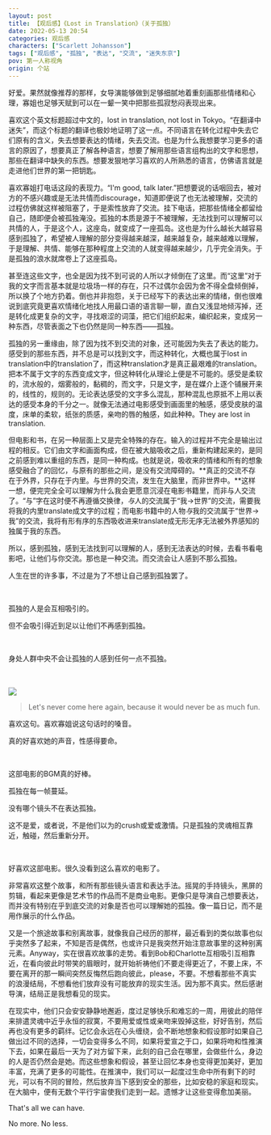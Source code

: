 ```yaml
---
layout: post
title: 【观后感】《Lost in Translation》（关于孤独）
date: 2022-05-13 20:54
categories: 观后感
characters: ["Scarlett Johansson"]
tags: ["观后感", "孤独", "表达", "交流", "迷失东京"]
pov: 第一人称视角
origin: 个站
---
```


好爱。果然就像推荐的那样，女导演能够做到足够细腻地着重刻画那些情绪和心理，寡姐也足够天赋到可以在一颦一笑中把那些孤寂愁闷表现出来。

喜欢这个英文标题超过中文的，lost in translation, not lost in Tokyo。“在翻译中迷失”，而这个标题的翻译也极妙地证明了这一点。不同语言在转化过程中失去它们原有的含义，失去想要表达的情绪，失去交流。也是为什么我想要学习更多的语言的原因了，想要真正了解各种语言，想要了解用那些语言组构出的文字和思想，那些在翻译中缺失的东西。想要发狠地学习喜欢的人所熟悉的语言，仿佛语言就是走进他们世界的第一把钥匙。

喜欢寡姐打电话这段的表现力。“I'm good, talk later.”把想要说的话咽回去，被对方的不感兴趣或是无法共情而discourage，知道即便说了也无法被理解，交流的过程仿佛就这样被阻塞了，于是索性放弃了交流。挂下电话，把那些情绪全都留给自己，随即便会被孤独淹没。孤独的本质是源于不被理解，无法找到可以理解可以共情的人，于是这个人，这座岛，就变成了一座孤岛。这也是为什么越长大越容易感到孤独了，希望被人理解的部分变得越来越深，越来越复杂，越来越难以理解，于是理解、共情、能够在那种程度上交流的人就变得越来越少，几乎完全消失。于是孤独的浪水就席卷上了这座孤岛。

甚至连这些文字，也全是因为找不到可说的人所以才倾倒在了这里。而“这里”对于我的文字而言基本就是垃圾场一样的存在，只不过偶尔会因为舍不得全盘倾倒掉，所以换了个地方扔着。倒也并非抱怨，关于已经写下的表达出来的情绪，倒也很难说到底究竟更喜欢情绪化地找人用最口语的语言聊一聊，直白又浅显地倾泻掉，还是转化成更复杂的文字，寻找艰涩的词藻，把它们组织起来，编织起来，变成另一种东西，尽管表面之下也仍然是同一种东西——孤独。

孤独的另一重缘由，除了因为找不到交流的对象，还可能因为失去了表达的能力。感受到的那些东西，并不总是可以找到文字，而这种转化，大概也属于lost in translation中的translation了，而这种translation才是真正最艰难的translation。把本不属于文字的东西变成文字，但这种转化从理论上便是不可能的。感受是柔软的，流水般的，烟雾般的，黏稠的，而文字，只是文字，是在媒介上逐个铺展开来的，线性的，规则的。无论表达感受的文字多么混乱，那种混乱也原抵不上用以表达的感受本身的千分之一。就像无法通过电影感受到画面里的触感，感受皮肤的温度，床单的柔软，纸张的质感，亲吻的唇的触感，如此种种。They are lost in translation.

但电影和书，在另一种层面上又是完全特殊的存在。输入的过程并不完全是输出过程的相反。它们由文字和画面构成，但在被大脑吸收之后，重新构建起来的，是同之前感到难以重组的东西，是同一种构成。也就是说，吸收来的情绪和所有的想象感受融合了的回忆，与原有的那些之间，是没有交流障碍的。**真正的交流不存在于外界，只存在于内里。与世界的交流，发生在大脑里，而非世界中。**这样一想，便完完全全可以理解为什么我会更愿意沉浸在电影书籍里，而非与人交流了。“与”字在这时便不再遵循交换律，*与*人的交流属于“我→世界”的交流，需要我将我的内里translate成文字的过程；而电影书籍中的人物*与*我的交流属于“世界→我”的交流，我将有形有序的东西吸收进来translate成无形无序无法被外界感知的独属于我的东西。

所以，感到孤独，感到无法找到可以理解的人，感到无法表达的时候，去看书看电影吧，让他们与你交流。那也是一种交流。而交流会让人感到不那么孤独。

人生在世的许多事，不过是为了不想让自己感到孤独罢了。

<br>

孤独的人是会互相吸引的。

但不会吸引得近到足以让他们不再感到孤独。

<br>

身处人群中央不会让孤独的人感到任何一点不孤独。

<br><br>
![](https://github.com/junesirius/junesirius.github.io/tree/master/assets/images/others/2022-05-13-Lost-in-Translation.png)
<br>

> Let's never come here again, because it would never be as much fun.

喜欢这句。喜欢寡姐说这句话时的嗓音。

真的好喜欢她的声音，性感得要命。

<br>

这部电影的BGM真的好棒。

孤独在每一帧蔓延。

没有哪个镜头不在表达孤独。

这不是爱，或者说，不是他们以为的crush或爱或激情。只是孤独的灵魂相互靠近，触碰，然后重新分开。

<br>

好喜欢这部电影。很久没看到这么喜欢的电影了。

非常喜欢这整个故事，和所有那些镜头语言和表达手法。摇晃的手持镜头，黑屏的剪辑，看起来更像是艺术节的作品而不是商业电影。更像只是导演自己想要表达，而并没有特别在乎到底交流的对象是否也可以理解她的孤独。像一篇日记，而不是用作展示的什么作品。

又是一个旅途故事和别离故事，就像我自己经历的那样，最近看到的类似故事也似乎突然多了起来，不知是否是偶然，也或许只是我突然开始注意故事里的这种别离元素。Anyway，实在很喜欢故事的走势。看到Bob和Charlotte互相吸引互相靠近，在看向彼此时带笑的眉眼时，就开始祈祷他们不要走得更近了，不要上床，不要在离开的那一瞬间突然反悔然后跑向彼此，please，不要。不想看那些不真实的浪漫结局，不想看他们放弃没有可能放弃的现实生活。因为那不真实。然后感谢导演，结局正是我想看见的现实。

在现实中，他们只会安安静静地邂逅，度过足够快乐和难忘的一周，用彼此的陪伴来排遣灵魂中近乎永恒的寂寞，不要用爱或性或亲吻来毁掉这些，好好告别，然后再也没有更多的羁绊。记忆会永远在心头缠绕，会不断地想象和假设那时如果自己做出过不同的选择，一切会变得多么不同，如果将爱宣之于口，如果将吻和性推演下去，如果在最后一天为了对方留下来，此刻的自己会在哪里，会做些什么，身边的人是否仍然会是她。而这些想象和假设，甚至让回忆本身也变得更加美好，更加丰富，充满了更多的可能性。在推演中，我们可以一起度过生命中所有剩下的时光，可以有不同的冒险，然后放弃当下感到安全的那些，比如安稳的家庭和现实。在大脑中，便有无数个平行宇宙使我们走到一起。遗憾才让这些变得愈加美丽。

That's all we can have.

No more. No less.
